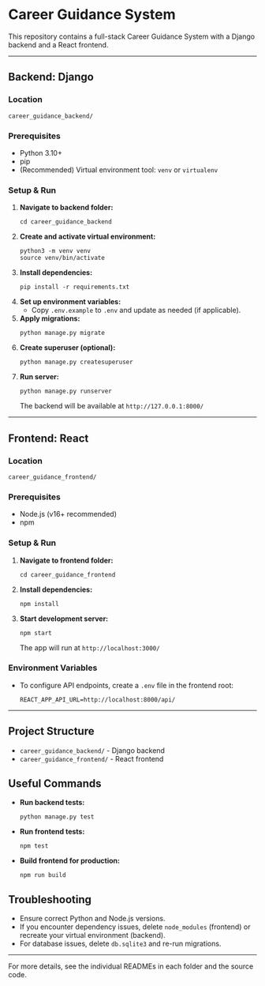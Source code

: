 
# Career Guidance System

This repository contains a full-stack Career Guidance System with a Django backend and a React frontend.

---

## Backend: Django

### Location
`career_guidance_backend/`

### Prerequisites
- Python 3.10+
- pip
- (Recommended) Virtual environment tool: `venv` or `virtualenv`

### Setup & Run
1. **Navigate to backend folder:**
	```
	cd career_guidance_backend
	```
2. **Create and activate virtual environment:**
	```
	python3 -m venv venv
	source venv/bin/activate
	```
3. **Install dependencies:**
	```
	pip install -r requirements.txt
	```
4. **Set up environment variables:**
	- Copy `.env.example` to `.env` and update as needed (if applicable).
5. **Apply migrations:**
	```
	python manage.py migrate
	```
6. **Create superuser (optional):**
	```
	python manage.py createsuperuser
	```
7. **Run server:**
	```
	python manage.py runserver
	```
	The backend will be available at `http://127.0.0.1:8000/`

---

## Frontend: React

### Location
`career_guidance_frontend/`

### Prerequisites
- Node.js (v16+ recommended)
- npm

### Setup & Run
1. **Navigate to frontend folder:**
	```
	cd career_guidance_frontend
	```
2. **Install dependencies:**
	```
	npm install
	```
3. **Start development server:**
	```
	npm start
	```
	The app will run at `http://localhost:3000/`

### Environment Variables
- To configure API endpoints, create a `.env` file in the frontend root:
  ```
  REACT_APP_API_URL=http://localhost:8000/api/
  ```

---

## Project Structure
- `career_guidance_backend/` - Django backend
- `career_guidance_frontend/` - React frontend

## Useful Commands
- **Run backend tests:**
  ```
  python manage.py test
  ```
- **Run frontend tests:**
  ```
  npm test
  ```
- **Build frontend for production:**
  ```
  npm run build
  ```

## Troubleshooting
- Ensure correct Python and Node.js versions.
- If you encounter dependency issues, delete `node_modules` (frontend) or recreate your virtual environment (backend).
- For database issues, delete `db.sqlite3` and re-run migrations.

---
For more details, see the individual READMEs in each folder and the source code.
